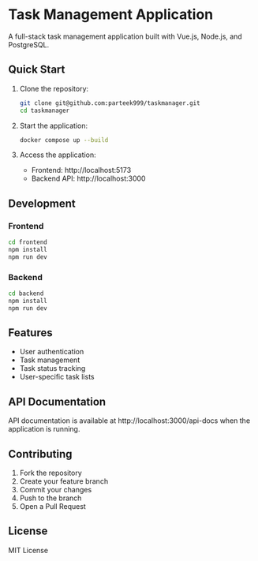 # Task Management Application

A full-stack task management application built with Vue.js, Node.js, and PostgreSQL.

## Quick Start

1. Clone the repository:
   ```bash
   git clone git@github.com:parteek999/taskmanager.git
   cd taskmanager
   ```

2. Start the application:
   ```bash
   docker compose up --build
   ```

3. Access the application:
   - Frontend: http://localhost:5173
   - Backend API: http://localhost:3000

## Development

### Frontend
```bash
cd frontend
npm install
npm run dev
```

### Backend
```bash
cd backend
npm install
npm run dev
```

## Features

- User authentication
- Task management
- Task status tracking
- User-specific task lists

## API Documentation

API documentation is available at http://localhost:3000/api-docs when the application is running.

## Contributing

1. Fork the repository
2. Create your feature branch
3. Commit your changes
4. Push to the branch
5. Open a Pull Request

## License

MIT License
